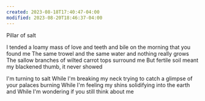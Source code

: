 ```yaml
---
created: 2023-08-18T17:40:47-04:00
modified: 2023-08-20T18:46:37-04:00
---
```


Pillar of salt

I tended a loamy mass of love and teeth and bile on the morning that you found me
The same trowel and the same water and nothing really grows
The sallow branches of wilted carrot tops surround me
But fertile soil meant my blackened thumb, it never showed


I'm turning to salt
While I'm breaking my neck trying to catch a glimpse of your palaces burning
While I'm feeling my shins solidifying into the earth and
While I'm wondering if you still think about me
